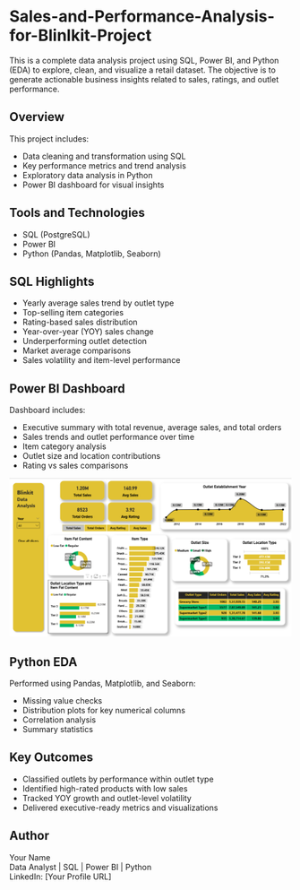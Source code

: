# Sales-and-Performance-Analysis-for-Blinlkit-Project

This is a complete data analysis project using SQL, Power BI, and Python (EDA) to explore, clean, and visualize a retail dataset. The objective is to generate actionable business insights related to sales, ratings, and outlet performance.

## Overview

This project includes:

- Data cleaning and transformation using SQL
- Key performance metrics and trend analysis
- Exploratory data analysis in Python
- Power BI dashboard for visual insights

## Tools and Technologies

- SQL (PostgreSQL)
- Power BI
- Python (Pandas, Matplotlib, Seaborn)

## SQL Highlights

- Yearly average sales trend by outlet type
- Top-selling item categories
- Rating-based sales distribution
- Year-over-year (YOY) sales change
- Underperforming outlet detection
- Market average comparisons
- Sales volatility and item-level performance

## Power BI Dashboard

Dashboard includes:

- Executive summary with total revenue, average sales, and total orders
- Sales trends and outlet performance over time
- Item category analysis
- Outlet size and location contributions
- Rating vs sales comparisons

![Dashboard](https://github.com/TilakLaddha2005/Sales-and-Performance-Analysis-for-Blinlkit-Project/blob/main/images/Dashboard.png?raw=true)


## Python EDA

Performed using Pandas, Matplotlib, and Seaborn:

- Missing value checks
- Distribution plots for key numerical columns
- Correlation analysis
- Summary statistics

## Key Outcomes

- Classified outlets by performance within outlet type
- Identified high-rated products with low sales
- Tracked YOY growth and outlet-level volatility
- Delivered executive-ready metrics and visualizations

## Author

Your Name  
Data Analyst | SQL | Power BI | Python  
LinkedIn: [Your Profile URL]
